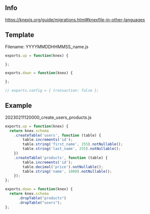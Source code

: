 ## Info

https://knexjs.org/guide/migrations.html#knexfile-in-other-languages


## Template

Filename: YYYYMMDDHHMMSS_name.js

```js
exports.up = function(knex) {

};

exports.down = function(knex) {

};

// exports.config = { transaction: false };
```

## Example

20230211120000_create_users_products.js

```js
exports.up = function(knex) {
  return knex.schema
    .createTable('users', function (table) {
        table.increments('id');
        table.string('first_name', 255).notNullable();
        table.string('last_name', 255).notNullable();
    })
    .createTable('products', function (table) {
        table.increments('id');
        table.decimal('price').notNullable();
        table.string('name', 1000).notNullable();
    });
};

exports.down = function(knex) {
  return knex.schema
      .dropTable("products")
      .dropTable("users");
};
```
